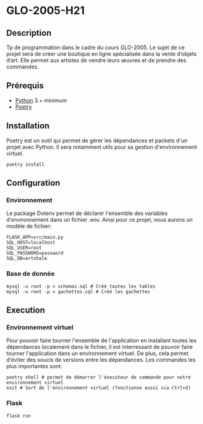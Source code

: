 # GLO-2005-H21
## Description
Tp de programmation dans le cadre du cours GLO-2005. Le sujet de ce projet sera de créer une boutique en ligne spécialisée dans la vente d’objets d’art. Elle permet aux artistes de vendre leurs œuvres et de prendre des commandes.

## Prérequis
- [Python](https://www.python.org/) 3.+ minimum
- [Poetry](https://python-poetry.org/docs/)

## Installation
Poetry est un outil qui permet de gérer les dépendances et packets d'un projet avec Python. Il sera notamment utils pour sa gestion d'environnement virtuel.
```shell
poetry install
```

## Configuration
### Environnement
Le package Dotenv permet de déclarer l'ensemble des variables d'environnement dans un fichier .env. Ainsi pour ce projet, nous aurons un modèle de fichier:
```dotenv
FLASK_APP=src/main.py
SQL_HOST=localhost
SQL_USER=root
SQL_PASSWORD=password
SQL_DB=artshale
```
### Base de donnée
```shell
mysql -u root -p < schemas.sql # Créé toutes les tables
mysql -u root -p < gachettes.sql # Créé les gachettes
```

## Execution
### Environnement virtuel
Pour pouvoir faire tourner l'ensemble de l'application en installant toutes les dépendances localement dans le fichier, il est interressant de pouvoir faire tourner l'application dans un environnement virtuel. De plus, cela permet d'éviter des soucis de versions entre les dépendances.
Les commandes les plus importantes sont:
```shell
poetry shell # permet de démarrer l'éxecuteur de commande pour notre environnement virtuel
exit # Sort de l'environnement virtuel (fonctionne aussi via Ctrl+d)
```

### Flask
```shell
flask run
```
